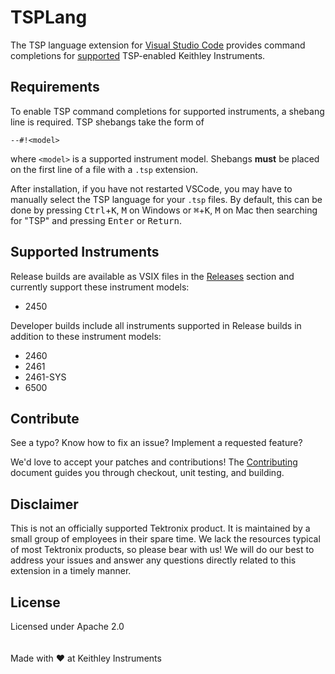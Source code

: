 # TSPLang

The TSP language extension for [Visual Studio Code](https://code.visualstudio.com/) provides command completions for [supported](#supportedinstruments) TSP-enabled Keithley Instruments.

## Requirements

To enable TSP command completions for supported instruments, a shebang line is required. TSP shebangs take the form of
```
--#!<model>
```
where `<model>` is a supported instrument model. Shebangs __must__ be placed on the first line of a file with a `.tsp` extension.

After installation, if you have not restarted VSCode, you may have to manually select the TSP language for your `.tsp` files. By default, this can be done by pressing <kbd>Ctrl</kbd>+<kbd>K</kbd>, <kbd>M</kbd> on Windows or <kbd>&#8984;</kbd>+<kbd>K</kbd>, <kbd>M</kbd> on Mac then searching for "TSP" and pressing <kbd>Enter</kbd> or <kbd>Return</kbd>.

## Supported Instruments

Release builds are available as VSIX files in the [Releases](/releases) section and currently support these instrument models:
* 2450

Developer builds include all instruments supported in Release builds in addition to these instrument models:
* 2460
* 2461
* 2461-SYS
* 6500

## Contribute

See a typo? Know how to fix an issue? Implement a requested feature?

We'd love to accept your patches and contributions! The [Contributing](CONTRIBUTING.md) document guides you through checkout, unit testing, and building.

## Disclaimer

This is not an officially supported Tektronix product. It is maintained by a small group of employees in their spare time. We lack the resources typical of most Tektronix products, so please bear with us! We will do our best to address your issues and answer any questions directly related to this extension in a timely manner.

## License

Licensed under Apache 2.0
<br/>
<br/>
<br/>
Made with :heart: at Keithley Instruments
